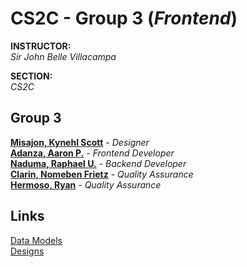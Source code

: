 # CS2C - Group 3 (<i>Frontend</i>)

<b>INSTRUCTOR: </b><br>
<i>Sir John Belle Villacampa</i>

<b>SECTION: </b><br>
<i>CS2C</i>

<div>
  <h2><b>Group 3</b></h2>
  <a href="https://github.com/BedddyTyr"><b>Misajon, Kynehl Scott</b></a><i> - Designer</i><br>
  <a href="https://github.com/Aarongel205"><b>Adanza, Aaron P.</b></a><i> - Frontend Developer</i><br>
  <a href="https://github.com/elRapha04"><b>Naduma, Raphael U.</b></a><i> - Backend Developer</i><br>
  <a href="https://github.com/frietz1235"><b>Clarin, Nomeben Frietz</b></a><i> - Quality Assurance</i><br>
  <a href="https://github.com/hermosoryan"><b>Hermoso, Ryan</b></a><i> - Quality Assurance</i><br>
</div>

<div>
  <h2>Links</h2>
  <a href="https://lucid.app/lucidchart/afa09e35-79d5-4105-bda8-a293e4ade07b/edit?viewport_loc=-512%2C119%2C2952%2C1379%2C0_0&invitationId=inv_a9e75ef8-fc0c-42ec-a77b-c31bcd558140">Data Models</a><br>
  <a href="https://www.canva.com/design/DAGengM2qZE/8DFK5_8au055cVfl3ZQF5A/view?utm_content=DAGengM2qZE&utm_campaign=designshare&utm_medium=link2&utm_source=uniquelinks&utlId=hd85bbc5f64">Designs</a>
</div>
